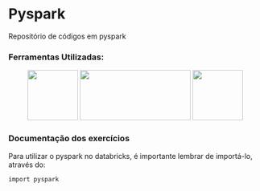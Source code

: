 # Pyspark
Repositório de códigos em pyspark
<h3> Ferramentas Utilizadas: </h3>
<div class = "imagens" align = "center">
<img width="100" height="100" src= "https://user-images.githubusercontent.com/53180510/154073337-07cde789-eadd-478f-839a-4b64ac5a2831.png">
  
<img width="220" height="100" src= "https://user-images.githubusercontent.com/53180510/154073772-52f8f139-3683-4863-b6d8-7b6a6d0a204c.png">

<img width="100" height="100" src= "https://user-images.githubusercontent.com/53180510/154072962-1eb2c023-0bf8-49fc-b4be-843ad0eef4ce.png">
</div>

<h3>Documentação dos exercícios</h3>

<p> Para utilizar o pyspark no databricks, é importante lembrar de importá-lo, através do:</p>

``import pyspark``
